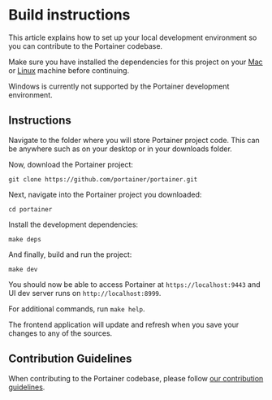 # Build instructions

This article explains how to set up your local development environment so you can contribute to the Portainer codebase.


Make sure you have installed the dependencies for this project on your [Mac](mac.md) or [Linux](linux.md) machine before continuing.



Windows is currently not supported by the Portainer development environment.


## Instructions

Navigate to the folder where you will store Portainer project code. This can be anywhere such as on your desktop or in your downloads folder.

Now, download the Portainer project:

```
git clone https://github.com/portainer/portainer.git
```

Next, navigate into the Portainer project you downloaded:

```
cd portainer
```

Install the development dependencies:

```
make deps
```

And finally, build and run the project:

```
make dev
```

You should now be able to access Portainer at `https://localhost:9443` and UI dev server runs on `http://localhost:8999`.

For additional commands, run `make help`.


The frontend application will update and refresh when you save your changes to any of the sources.


## Contribution Guidelines

When contributing to the Portainer codebase, please follow [our contribution guidelines](https://github.com/portainer/portainer/blob/develop/CONTRIBUTING.md).
